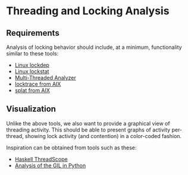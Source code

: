 Threading and Locking Analysis
==============================

Requirements
------------

Analysis of locking behavior should include, at a minimum, functionality similar to these tools:

   * [Linux lockdep](http://www.mjmwired.net/kernel/Documentation/lockdep-design.txt)
   * [Linux lockstat](http://www.mjmwired.net/kernel/Documentation/lockstat.txt)
   * [Multi-Threaded Analyzer](http://i1.dk/mta/mta.html)
   * [locktrace from AIX](http://publib.boulder.ibm.com/infocenter/aix/v6r1/index.jsp?topic=/com.ibm.aix.cmds/doc/aixcmds3/locktrace.htm)
   * [splat from AIX](http://publib.boulder.ibm.com/infocenter/aix/v6r1/index.jsp?topic=/com.ibm.aix.prftools/doc/prftools/prftools05.htm)

Visualization
-------------

Unlike the above tools, we also want to provide a graphical view of threading
activity. This should be able to present graphs of activity per-thread, showing
lock activity (and contention) in a color-coded fashion.

Inspiration can be obtained from tools such as these:

   * [Haskell ThreadScope](http://code.haskell.org/ThreadScope/)
   * [Analysis of the GIL in Python](http://www.dabeaz.com/blog/2010/01/python-gil-visualized.html)

